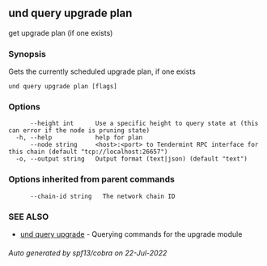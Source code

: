 ## und query upgrade plan

get upgrade plan (if one exists)

### Synopsis

Gets the currently scheduled upgrade plan, if one exists

```
und query upgrade plan [flags]
```

### Options

```
      --height int      Use a specific height to query state at (this can error if the node is pruning state)
  -h, --help            help for plan
      --node string     <host>:<port> to Tendermint RPC interface for this chain (default "tcp://localhost:26657")
  -o, --output string   Output format (text|json) (default "text")
```

### Options inherited from parent commands

```
      --chain-id string   The network chain ID
```

### SEE ALSO

* [und query upgrade](und_query_upgrade.md)	 - Querying commands for the upgrade module

###### Auto generated by spf13/cobra on 22-Jul-2022
